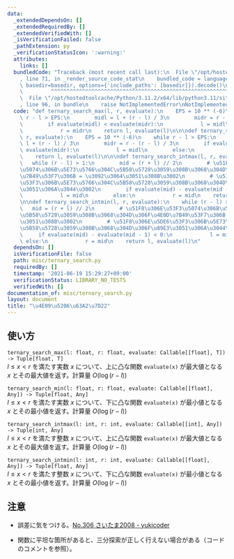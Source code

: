 ```yaml
---
data:
  _extendedDependsOn: []
  _extendedRequiredBy: []
  _extendedVerifiedWith: []
  _isVerificationFailed: false
  _pathExtension: py
  _verificationStatusIcon: ':warning:'
  attributes:
    links: []
  bundledCode: "Traceback (most recent call last):\n  File \"/opt/hostedtoolcache/Python/3.11.2/x64/lib/python3.11/site-packages/onlinejudge_verify/documentation/build.py\"\
    , line 71, in _render_source_code_stat\n    bundled_code = language.bundle(stat.path,\
    \ basedir=basedir, options={'include_paths': [basedir]}).decode()\n          \
    \         ^^^^^^^^^^^^^^^^^^^^^^^^^^^^^^^^^^^^^^^^^^^^^^^^^^^^^^^^^^^^^^^^^^^^^^^^^^^^^^^^^\n\
    \  File \"/opt/hostedtoolcache/Python/3.11.2/x64/lib/python3.11/site-packages/onlinejudge_verify/languages/python.py\"\
    , line 96, in bundle\n    raise NotImplementedError\nNotImplementedError\n"
  code: "def ternary_search_max(l, r, evaluate):\n    EPS = 10 ** (-6)\n    while\
    \ r - l > EPS:\n        midl = l + (r - l) / 3\n        midr = r - (r - l) / 3\n\
    \        if evaluate(midl) < evaluate(midr):\n            l = midl\n        else:\n\
    \            r = midr\n    return l, evaluate(l)\n\n\ndef ternary_search_min(l,\
    \ r, evaluate):\n    EPS = 10 ** (-6)\n    while r - l > EPS:\n        midl =\
    \ l + (r - l) / 3\n        midr = r - (r - l) / 3\n        if evaluate(midl) >\
    \ evaluate(midr):\n            l = midl\n        else:\n            r = midr\n\
    \    return l, evaluate(l)\n\n\ndef ternary_search_intmax(l, r, evaluate):\n \
    \   while (r - l) > 1:\n        mid = (r + l) // 2\n        # \u51F8\u306E\u5DE6\
    \u5074\u306B\u5E73\u5766\u304C\u5B58\u5728\u3059\u308B\u3068\u304D\u306F\u4E0D\
    \u7B49\u53F7\u306B = \u3092\u3064\u3051\u308B\u3002\n        # \u51F8\u306E\u5DE6\
    \u53F3\u306B\u5E73\u5766\u304C\u5B58\u5728\u3059\u308B\u3068\u304D\u306F\u89E3\
    \u3051\u306A\u3044\u3002\n        if evaluate(mid) - evaluate(mid - 1) > 0:\n\
    \            l = mid\n        else:\n            r = mid\n    return l, evaluate(l)\n\
    \n\ndef ternary_search_intmin(l, r, evaluate):\n    while (r - l) > 1:\n     \
    \   mid = (r + l) // 2\n        # \u51F8\u306E\u53F3\u5074\u306B\u5E73\u5766\u304C\
    \u5B58\u5728\u3059\u308B\u3068\u304D\u306F\u4E0D\u7B49\u53F7\u306B = \u3092\u3064\
    \u3051\u308B\u3002\n        # \u51F8\u306E\u5DE6\u53F3\u306B\u5E73\u5766\u304C\
    \u5B58\u5728\u3059\u308B\u3068\u304D\u306F\u89E3\u3051\u306A\u3044\u3002\n   \
    \     if evaluate(mid) - evaluate(mid - 1) < 0:\n            l = mid\n       \
    \ else:\n            r = mid\n    return l, evaluate(l)\n"
  dependsOn: []
  isVerificationFile: false
  path: misc/ternary_search.py
  requiredBy: []
  timestamp: '2021-06-19 15:29:27+09:00'
  verificationStatus: LIBRARY_NO_TESTS
  verifiedWith: []
documentation_of: misc/ternary_search.py
layout: document
title: "\u4E09\u5206\u63A2\u7D22"
---
```


## 使い方
`ternary_search_max(l: float, r: float, evaluate: Callable[[float], T]) -> Tuple[float, T]`  
$l \le x \lt r$ を満たす実数 $x$ について、上に凸な関数 `evaluate(x)` が最大値となる $x$ とその最大値を返す。計算量 $O(\log(r - l))$

`ternary_search_min(l: float, r: float, evaluate: Callable[[float], Any]) -> Tuple[float, Any]`  
$l \le x \lt r$ を満たす実数 $x$ について、下に凸な関数 `evaluate(x)` が最小値となる $x$ とその最小値を返す。計算量 $O(\log(r - l))$

`ternary_search_intmax(l: int, r: int, evaluate: Callable[[int], Any]) -> Tuple[int, Any]`  
$l \le x \lt r$ を満たす整数 $x$ について、上に凸な関数 `evaluate(x)` が最大値となる $x$ とその最大値を返す。計算量 $O(\log(r - l))$

`ternary_search_intmin(l: int, r: int, evaluate: Callable[[float], Any]) -> Tuple[float, Any]`  
$l \le x \lt r$ を満たす整数 $x$ について、下に凸な関数 `evaluate(x)` が最小値となる $x$ とその最小値を返す。計算量 $O(\log(r - l))$

## 注意
- 誤差に気をつける。[No.306 さいたま2008 - yukicoder](https://yukicoder.me/problems/no/306)

- 関数に平坦な箇所があると、三分探索が正しく行えない場合がある（コードのコメントを参照）。
